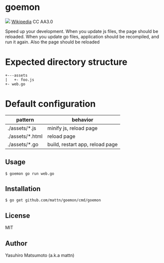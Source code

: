 # goemon

![](https://raw.githubusercontent.com/mattn/goemon/master/data/goemon.png)
[Wikipedia](http://en.wikipedia.org/wiki/Wikipedia:Text_of_Creative_Commons_Attribution-ShareAlike_3.0_Unported_License) CC AA3.0 

Speed up your development.
When you update js files, the page should be reloaded. When you update go files, application should be recompiled, and run it again. Also the page should be reloaded

# Expected directory structure

```
+---assets
|   +- foo.js
+- web.go
```

# Default configuration

|     pattern      |             behavior            |
|------------------|---------------------------------|
| ./assets/\*.js   | minify js, reload page          |
| ./assets/\*.html | reload page                     |
| ./assets/\*.go   | build, restart app, reload page |

## Usage

```
$ goemon go run web.go
```

## Installation

```
$ go get github.com/mattn/goemon/cmd/goemon
```

## License

MIT

## Author

Yasuhiro Matsumoto (a.k.a mattn)
